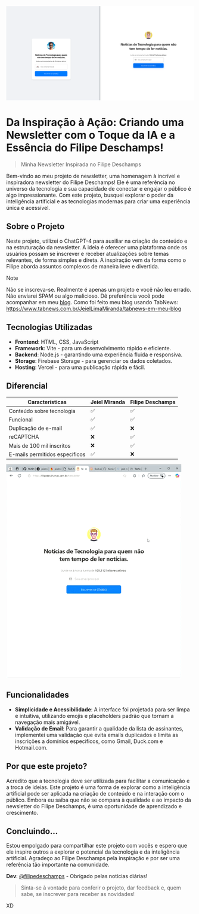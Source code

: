 <div style="text-align: center;">
    <img src="image.png" alt="alt text" width="950">
</div>

# Da Inspiração à Ação: Criando uma Newsletter com o Toque da IA e a Essência do Filipe Deschamps!
> Minha Newsletter Inspirada no Filipe Deschamps

Bem-vindo ao meu projeto de newsletter, uma homenagem à incrível e inspiradora newsletter do Filipe Deschamps! Ele é uma referência no universo da tecnologia e sua capacidade de conectar e engajar o público é algo impressionante. Com este projeto, busquei explorar o poder da inteligência artificial e as tecnologias modernas para criar uma experiência única e acessível.

## Sobre o Projeto

Neste projeto, utilizei o ChatGPT-4 para auxiliar na criação de conteúdo e na estruturação da newsletter. A ideia é oferecer uma plataforma onde os usuários possam se inscrever e receber atualizações sobre temas relevantes, de forma simples e direta. A inspiração vem da forma como o Filipe aborda assuntos complexos de maneira leve e divertida.

> [!NOTE]
> Não se inscreva-se. Realmente é apenas um projeto e você não leu errado. Não enviarei SPAM ou algo malicioso. Dê preferência você pode acompanhar em meu [blog](https://jeiel-blog.vercel.app/).
> Como foi feito meu blog usando TabNews: https://www.tabnews.com.br/JeielLimaMiranda/tabnews-em-meu-blog


## Tecnologias Utilizadas

- **Frontend**: HTML, CSS, JavaScript
- **Framework**: Vite - para um desenvolvimento rápido e eficiente.
- **Backend**: Node.js - garantindo uma experiência fluida e responsiva.
- **Storage**: Firebase Storage - para gerenciar os dados coletados.
- **Hosting**: Vercel - para uma publicação rápida e fácil.

## Diferencial

| Características                     | Jeiel  Miranda                  | Filipe Deschamps          |
|-------------------------------------|---------------------------|---------------------------|
| Conteúdo sobre tecnologia            | ✅                        | ✅                        |
| Funcional                           | ✅                        | ✅                        |
| Duplicação de e-mail                | ✅                        | ❌                        |
| reCAPTCHA                           | ❌                        | ✅                        |
| Mais de 100 mil inscritos            | ❌                        | ✅                        |
| E-mails permitidos específicos        | ✅                        | ❌                        |

![alt text](<Newsletter Filipe Deschamps e mais 8 páginas - Pessoal — Microsoft_ Edge 2025-02-12 11-34-01.gif>)

## Funcionalidades

- **Simplicidade e Acessibilidade**: A interface foi projetada para ser limpa e intuitiva, utilizando emojis e placeholders padrão que tornam a navegação mais amigável.
- **Validação de Email**: Para garantir a qualidade da lista de assinantes, implementei uma validação que evita emails duplicados e limita as inscrições a domínios específicos, como Gmail, Duck.com e Hotmail.com.

## Por que este projeto?

Acredito que a tecnologia deve ser utilizada para facilitar a comunicação e a troca de ideias. Este projeto é uma forma de explorar como a inteligência artificial pode ser aplicada na criação de conteúdo e na interação com o público. Embora eu saiba que não se compara à qualidade e ao impacto da newsletter do Filipe Deschamps, é uma oportunidade de aprendizado e crescimento.

## Concluindo...

Estou empolgado para compartilhar este projeto com vocês e espero que ele inspire outros a explorar o potencial da tecnologia e da inteligência artificial. Agradeço ao Filipe Deschamps pela inspiração e por ser uma referência tão importante na comunidade.

**Dev**: [@filipedeschamps](https://filipedeschamps.com.br/newsletter) - Obrigado pelas notícias diárias!

> Sinta-se à vontade para conferir o projeto, dar feedback e, quem sabe, se inscrever para receber as novidades! 

XD

